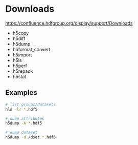 # Downloads
https://confluence.hdfgroup.org/display/support/Downloads

* h5copy
* h5diff
* h5dump
* h5format_convert
* h5import
* h5ls
* h5perf
* h5repack
* h5stat

## Examples

```bash
# list groups/datasets
hls -lr *.hdf5

# dump attributes
h5dump -A *.hdf5

# dump dataset
h5dump -d /dset *.hdf5
```
